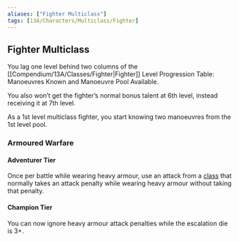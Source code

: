 ```yaml
---
aliases: ["Fighter Multiclass"]
tags: [13A/Characters/Multiclass/Fighter]
---
```


## Fighter Multiclass

You lag one level behind two columns of the [[Compendium/13A/Classes/Fighter|Fighter]] Level Progression Table: Manoeuvres Known and Manoeuvre Pool Available. 

You also won’t get the fighter’s normal bonus talent at 6th level, instead receiving it at 7th level.

As a 1st level multiclass fighter, you start knowing two manoeuvres from the 1st level pool.

### Armoured Warfare

#### Adventurer Tier

Once per battle while wearing heavy armour, use an attack from a [class](Compendium/13A/Character-Rules/Class.md) that normally takes an attack penalty while wearing heavy armour without taking that penalty.

#### Champion Tier

You can now ignore heavy armour attack penalties while the escalation die is 3+.
